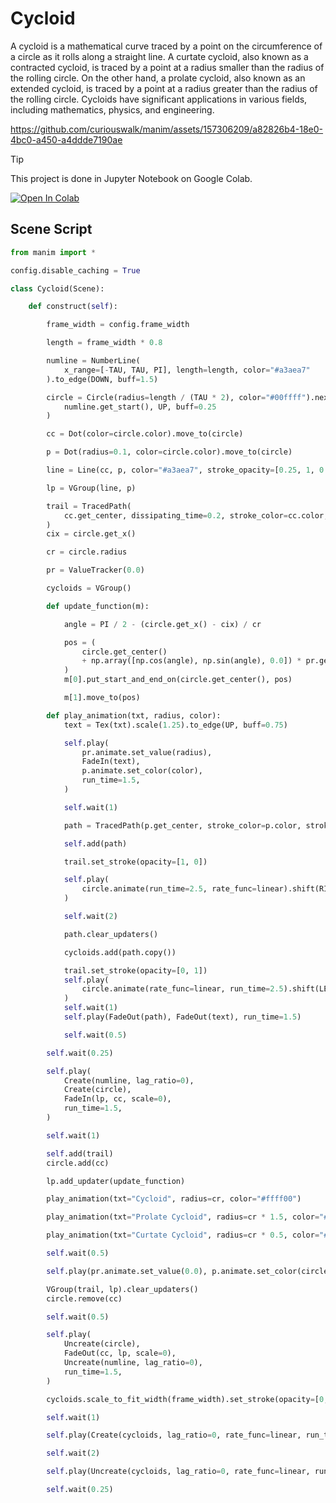 # Cycloid
A cycloid is a mathematical curve traced by a point on the circumference of a circle as it rolls along a straight line. A curtate cycloid, also known as a contracted cycloid, is traced by a point at a radius smaller than the radius of the rolling circle. On the other hand, a prolate cycloid, also known as an extended cycloid, is traced by a point at a radius greater than the radius of the rolling circle. Cycloids have significant applications in various fields, including mathematics, physics, and engineering.

https://github.com/curiouswalk/manim/assets/157306209/a82826b4-18e0-4bc0-a450-a4ddde7190ae

>[!TIP]
> This project is done in Jupyter Notebook on Google Colab.
>
> <a href="https://colab.research.google.com/github/curiouswalk/manim/blob/main/source/cycloid/cycloid.ipynb"><img src="https://colab.research.google.com/assets/colab-badge.svg" alt="Open In Colab"/></a>

## Scene Script

```python
from manim import *

config.disable_caching = True

class Cycloid(Scene):

    def construct(self):

        frame_width = config.frame_width

        length = frame_width * 0.8

        numline = NumberLine(
            x_range=[-TAU, TAU, PI], length=length, color="#a3aea7"
        ).to_edge(DOWN, buff=1.5)

        circle = Circle(radius=length / (TAU * 2), color="#00ffff").next_to(
            numline.get_start(), UP, buff=0.25
        )

        cc = Dot(color=circle.color).move_to(circle)

        p = Dot(radius=0.1, color=circle.color).move_to(circle)

        line = Line(cc, p, color="#a3aea7", stroke_opacity=[0.25, 1, 0.25])

        lp = VGroup(line, p)

        trail = TracedPath(
            cc.get_center, dissipating_time=0.2, stroke_color=cc.color, stroke_width=4
        )
        cix = circle.get_x()

        cr = circle.radius

        pr = ValueTracker(0.0)

        cycloids = VGroup()

        def update_function(m):

            angle = PI / 2 - (circle.get_x() - cix) / cr

            pos = (
                circle.get_center()
                + np.array([np.cos(angle), np.sin(angle), 0.0]) * pr.get_value()
            )
            m[0].put_start_and_end_on(circle.get_center(), pos)

            m[1].move_to(pos)

        def play_animation(txt, radius, color):
            text = Tex(txt).scale(1.25).to_edge(UP, buff=0.75)

            self.play(
                pr.animate.set_value(radius),
                FadeIn(text),
                p.animate.set_color(color),
                run_time=1.5,
            )

            self.wait(1)

            path = TracedPath(p.get_center, stroke_color=p.color, stroke_width=5)

            self.add(path)

            trail.set_stroke(opacity=[1, 0])

            self.play(
                circle.animate(run_time=2.5, rate_func=linear).shift(RIGHT * length)
            )

            self.wait(2)

            path.clear_updaters()

            cycloids.add(path.copy())

            trail.set_stroke(opacity=[0, 1])
            self.play(
                circle.animate(rate_func=linear, run_time=2.5).shift(LEFT * length)
            )
            self.wait(1)
            self.play(FadeOut(path), FadeOut(text), run_time=1.5)

            self.wait(0.5)

        self.wait(0.25)

        self.play(
            Create(numline, lag_ratio=0),
            Create(circle),
            FadeIn(lp, cc, scale=0),
            run_time=1.5,
        )

        self.wait(1)

        self.add(trail)
        circle.add(cc)

        lp.add_updater(update_function)

        play_animation(txt="Cycloid", radius=cr, color="#ffff00")

        play_animation(txt="Prolate Cycloid", radius=cr * 1.5, color="#ff0000")

        play_animation(txt="Curtate Cycloid", radius=cr * 0.5, color="#0000ff")

        self.wait(0.5)

        self.play(pr.animate.set_value(0.0), p.animate.set_color(circle.color))

        VGroup(trail, lp).clear_updaters()
        circle.remove(cc)

        self.wait(0.5)

        self.play(
            Uncreate(circle),
            FadeOut(cc, lp, scale=0),
            Uncreate(numline, lag_ratio=0),
            run_time=1.5,
        )

        cycloids.scale_to_fit_width(frame_width).set_stroke(opacity=[0, 1, 0]).center()

        self.wait(1)

        self.play(Create(cycloids, lag_ratio=0, rate_func=linear, run_time=2.5))

        self.wait(2)

        self.play(Uncreate(cycloids, lag_ratio=0, rate_func=linear, run_time=2.5))

        self.wait(0.25)

```

